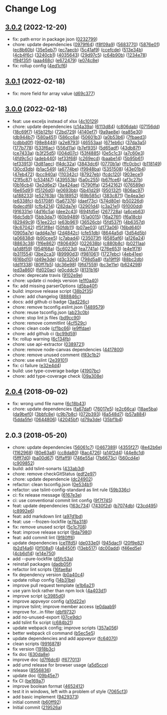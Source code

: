 # Change Log

## [3.0.2](https://github.com/plantain-00/js-excel-template/compare/v3.0.1...v3.0.2) (2022-12-20)
  
* fix: path error in package json ([0232799](https://github.com/plantain-00/js-excel-template/commit/023279972d39f43e22ccdba5b0851524b50e1a5f))
* chore: update dependencies ([0979f64](https://github.com/plantain-00/js-excel-template/commit/0979f64963c3f333b1508b7295d7504dd8e46cf7)) ([f8f09a9](https://github.com/plantain-00/js-excel-template/commit/f8f09a9e90c5c4f8803dcc52c42b0d7d700229ac)) ([5683770](https://github.com/plantain-00/js-excel-template/commit/568377045763ac89e6e9a60e51897d9a879aa7ff)) ([5876e01](https://github.com/plantain-00/js-excel-template/commit/5876e0194bdb8f0fdf8b5a5f756decdafe44378a)) ([ec8b60b](https://github.com/plantain-00/js-excel-template/commit/ec8b60bbe8825d40aa4ff63749663cb024721b79)) ([35e5eb7](https://github.com/plantain-00/js-excel-template/commit/35e5eb7ae1e103db334713a28b7713871ef6b208)) ([ec7aecb](https://github.com/plantain-00/js-excel-template/commit/ec7aecbadd3b13aa91e72ef3f468a53f30f0b8c5)) ([5c41af9](https://github.com/plantain-00/js-excel-template/commit/5c41af93bf61d736a82b057fef504bfaf7836dc5)) ([ccefcde](https://github.com/plantain-00/js-excel-template/commit/ccefcde189dbcc9278c0cb12a9c629d398e7faaa)) ([513e34b](https://github.com/plantain-00/js-excel-template/commit/513e34b845e1d8c7dbe7a6ba133c4d964cb3b754)) ([4cb4f6c](https://github.com/plantain-00/js-excel-template/commit/4cb4f6c978d739d33b2133a54dad2d3c1aa9815a)) ([3240cb1](https://github.com/plantain-00/js-excel-template/commit/3240cb19b1c4ffc57561e47e4a3e4fb84d2a0f3c)) ([4035643](https://github.com/plantain-00/js-excel-template/commit/403564319e38bdb4472dad57381018a09442d172)) ([29d97c5](https://github.com/plantain-00/js-excel-template/commit/29d97c58400f03ff798479112cdc9f00d6a8781f)) ([c64b90b](https://github.com/plantain-00/js-excel-template/commit/c64b90b080a7c55f0a0988e3f58720f5e6949965)) ([1234e78](https://github.com/plantain-00/js-excel-template/commit/1234e78b7806f778b80d15920bcbb48989b900cd)) ([f94f35f](https://github.com/plantain-00/js-excel-template/commit/f94f35ff1c3acd3ee074f43e167fecfa2c179057)) ([aaa468c](https://github.com/plantain-00/js-excel-template/commit/aaa468cd498fb7323b60b6446709b175ff698049)) ([e672479](https://github.com/plantain-00/js-excel-template/commit/e6724797361e9b920c840743a2ea2696a5b43e72)) ([e074c8e](https://github.com/plantain-00/js-excel-template/commit/e074c8e3b73746d0c5f4c2d1b9896a7f89f86af9))
* fix: rollup config ([4ed1cf6](https://github.com/plantain-00/js-excel-template/commit/4ed1cf6feca6a713901fc33d16a6bed2671e0cf5))

## [3.0.1](https://github.com/plantain-00/js-excel-template/compare/v3.0.0...v3.0.1) (2022-02-18)
  
* fix: more field for array value ([d69c377](https://github.com/plantain-00/js-excel-template/commit/d69c377d738f34dd71fb9a969727566b6c79a92e))

## [3.0.0](https://github.com/plantain-00/js-excel-template/compare/v2.0.4...v3.0.0) (2022-02-18)
  
* feat: use exceljs instead of xlsx ([4c10129](https://github.com/plantain-00/js-excel-template/commit/4c101298aaba3adefc2c950d42d1b1d18f9edae9))
* chore: update dependencies ([c14a39a](https://github.com/plantain-00/js-excel-template/commit/c14a39a7ac02c4ba2a19b3cad03384ed60a1a916)) ([6113d84](https://github.com/plantain-00/js-excel-template/commit/6113d8431db6111184ad229ea2b4fe24624d1c3a)) ([c806dab](https://github.com/plantain-00/js-excel-template/commit/c806dab3b0ee7ddcb079b2964334841d65a3676b)) ([07156dd](https://github.com/plantain-00/js-excel-template/commit/07156ddf2bb3159735ec0d17ec2ac23bd1d84821)) ([18c69f7](https://github.com/plantain-00/js-excel-template/commit/18c69f70c3e2ba49db45f496e42ec7c0cf2a8c3e)) ([45b12fb](https://github.com/plantain-00/js-excel-template/commit/45b12fbd80700b6d74d5404c0c6542cec57603aa)) ([72bd729](https://github.com/plantain-00/js-excel-template/commit/72bd72989e59f8a646579a7d7a356e14c3d24de9)) ([4140ef7](https://github.com/plantain-00/js-excel-template/commit/4140ef7a24af18564dabc9a1098e3acc0ab011c5)) ([9a9ae8e](https://github.com/plantain-00/js-excel-template/commit/9a9ae8e76be7b8f46c405e0f95996a1962c15514)) ([ea85e30](https://github.com/plantain-00/js-excel-template/commit/ea85e301d37f197ad19d387f1fb1084cedc88404)) ([db944b7](https://github.com/plantain-00/js-excel-template/commit/db944b752b244a16638fa2fb30f9acc21e031e32)) ([580a451](https://github.com/plantain-00/js-excel-template/commit/580a4510f7fe46454be39e88121c5bcbd9b07fc3)) ([586cc6a](https://github.com/plantain-00/js-excel-template/commit/586cc6a6f85563f79ba70b014d4c5a4642041d01)) ([50601b3](https://github.com/plantain-00/js-excel-template/commit/50601b3d65fc259c45380739353d5034212d14bb)) ([a0b53b6](https://github.com/plantain-00/js-excel-template/commit/a0b53b6555672bc1b76d8365c357db6a914883df)) ([7fbaed3](https://github.com/plantain-00/js-excel-template/commit/7fbaed3e9c84895a52daad3d5f6d031cd93aaaa0)) ([cdbbd0f](https://github.com/plantain-00/js-excel-template/commit/cdbbd0f63c3fdfebbf1c2233c40fc2747589aa9d)) ([98e8449](https://github.com/plantain-00/js-excel-template/commit/98e8449edb0c94e3941d31ff87371cdcb62156b1)) ([a2e8793](https://github.com/plantain-00/js-excel-template/commit/a2e87932a4c46e6dcd7bb87072fb942d0042c5e6)) ([46553aa](https://github.com/plantain-00/js-excel-template/commit/46553aa77f1f951d40b2572ad03a60b2bffa8269)) ([671eb6c](https://github.com/plantain-00/js-excel-template/commit/671eb6c77c376acf6221a22c92d068f491b04243)) ([37da3a5](https://github.com/plantain-00/js-excel-template/commit/37da3a5a448bf79c693f2672ee551dca249271e9)) ([177b778](https://github.com/plantain-00/js-excel-template/commit/177b778a6111180fa2653ccbbc6bb04100406577)) ([533f6ac](https://github.com/plantain-00/js-excel-template/commit/533f6ac6e4c7fb4800bab72f57df1f2d7258e79a)) ([556d11a](https://github.com/plantain-00/js-excel-template/commit/556d11a3daa53958f335e4c0a7f87e61933ecb9b)) ([b7ef935](https://github.com/plantain-00/js-excel-template/commit/b7ef93557c362aca37d4278b527ed439844d85a0)) ([5d65adf](https://github.com/plantain-00/js-excel-template/commit/5d65adfa9b8f10763de717968afc228173968fd0)) ([43db87f](https://github.com/plantain-00/js-excel-template/commit/43db87fce8e3e11fafc3d48315c2795a785a0dd5)) ([ce7433a](https://github.com/plantain-00/js-excel-template/commit/ce7433a6f2ce87c13ce2e67655ef1d1ce8cfae25)) ([b3f25d5](https://github.com/plantain-00/js-excel-template/commit/b3f25d50ce07b188ffdf41030044ed610c4f6316)) ([004d07c](https://github.com/plantain-00/js-excel-template/commit/004d07c5325041829d40faa33d2918d49872cf48)) ([53f4885](https://github.com/plantain-00/js-excel-template/commit/53f488560f00d6087a77463d7c8a377015464153)) ([0e5c1c3](https://github.com/plantain-00/js-excel-template/commit/0e5c1c30b54ebff547f4fefe89fd400179c8f80f)) ([a7c60e3](https://github.com/plantain-00/js-excel-template/commit/a7c60e3a2241b635f4bd9c1ee6750a28db26ba0e)) ([4fd9c5c](https://github.com/plantain-00/js-excel-template/commit/4fd9c5cf2a4cb82ab96bb34e35f424c16302c80d)) ([adeb440](https://github.com/plantain-00/js-excel-template/commit/adeb4403a57bf6620c2e6240574c7c515ee1167e)) ([ef33f68](https://github.com/plantain-00/js-excel-template/commit/ef33f688b7a0abefa75f64abf97d0f20c423ef98)) ([c269ecd](https://github.com/plantain-00/js-excel-template/commit/c269ecda8045bd008ec94ec7177b1f960f54ad46)) ([baabe14](https://github.com/plantain-00/js-excel-template/commit/baabe14e85975fb71471b480dd0294b327fd3b88)) ([5b95b61](https://github.com/plantain-00/js-excel-template/commit/5b95b61d6483ac00026ee2c9d47a26c76c12c841)) ([ef33913](https://github.com/plantain-00/js-excel-template/commit/ef339130b3a33b6575aa0e0c4137f3803358bd72)) ([3d81aec](https://github.com/plantain-00/js-excel-template/commit/3d81aecad4a06ca773520a09eee7f0c15215d741)) ([f4dc32a](https://github.com/plantain-00/js-excel-template/commit/f4dc32ad8a2e91f8454a63b8d5946b1e5bb3030d)) ([3843dc6](https://github.com/plantain-00/js-excel-template/commit/3843dc6e9b643e18a579fc6bdc548f27a0b6911b)) ([0770b1a](https://github.com/plantain-00/js-excel-template/commit/0770b1a8f2ca88e7195f47d284a3e8f2e7051dca)) ([ffc0cbc](https://github.com/plantain-00/js-excel-template/commit/ffc0cbca54881bbaa38004698a8cc6e04540f6af)) ([b118149](https://github.com/plantain-00/js-excel-template/commit/b11814968880bb07f602156155847710dddfc0a8)) ([30cd3db](https://github.com/plantain-00/js-excel-template/commit/30cd3db01c0d931e721f732b709143a1fb55f2da)) ([b1ac549](https://github.com/plantain-00/js-excel-template/commit/b1ac549e8ed8bf5056986713d9843b6adb7105f6)) ([a6774be](https://github.com/plantain-00/js-excel-template/commit/a6774be4d602baf0d75ff1cca06a4e51378fc660)) ([f9948ba](https://github.com/plantain-00/js-excel-template/commit/f9948bab82c5884f23349505e8f401a967d69a52)) ([5351508](https://github.com/plantain-00/js-excel-template/commit/53515081dc4c4c484d1f83642f88a43a00c6a937)) ([43e01b4](https://github.com/plantain-00/js-excel-template/commit/43e01b4aac858d1f3783e21fedf8e82d084f6f1b)) ([47eb472](https://github.com/plantain-00/js-excel-template/commit/47eb472a02c08cb8acaf44f3c66ce1751d558406)) ([bcc940a](https://github.com/plantain-00/js-excel-template/commit/bcc940a75055aa8bcd2fd05970eb5d9f9ddf0814)) ([110342c](https://github.com/plantain-00/js-excel-template/commit/110342ce943c3651d117fc5c75355dc5d15d16c2)) ([87927eb](https://github.com/plantain-00/js-excel-template/commit/87927eb19c02132859fee327060086c31e738cc7)) ([fcdc120](https://github.com/plantain-00/js-excel-template/commit/fcdc1205913ebbfc5399e20c1fcb2cd5e5f9d8c8)) ([903ece1](https://github.com/plantain-00/js-excel-template/commit/903ece13b11792984d4af7ac83bf09c01534375a)) ([21f5c87](https://github.com/plantain-00/js-excel-template/commit/21f5c878c404ab331e6d49e8ace411b65ae9e5dd)) ([c534f47](https://github.com/plantain-00/js-excel-template/commit/c534f4700a466cf20ca6c6e7bb5f75c96d9dd960)) ([439553b](https://github.com/plantain-00/js-excel-template/commit/439553b0d4b9094698fab278843fd73884107eea)) ([5a0c255](https://github.com/plantain-00/js-excel-template/commit/5a0c255fae08a0f166a9652904df985089512d89)) ([b67fce6](https://github.com/plantain-00/js-excel-template/commit/b67fce67f2400dbc7ad1e6fd900885f5d3bcc618)) ([af3c27b](https://github.com/plantain-00/js-excel-template/commit/af3c27b6856324890b603e1586737216ecc0e129)) ([0b16cb4](https://github.com/plantain-00/js-excel-template/commit/0b16cb419cec0ed29f01d392673198dda8a29b83)) ([3e2d6e2](https://github.com/plantain-00/js-excel-template/commit/3e2d6e21b60de4b9befda44e784041d0db45a8ae)) ([3a424ae](https://github.com/plantain-00/js-excel-template/commit/3a424ae0d406f44434a6882df481c441030ccf34)) ([5790ffa](https://github.com/plantain-00/js-excel-template/commit/5790ffaa541575480762855e3c26274c0a23f0ea)) ([2542162](https://github.com/plantain-00/js-excel-template/commit/25421627e87da8344f6f8e4b20520eeea7c5aec1)) ([076589e](https://github.com/plantain-00/js-excel-template/commit/076589ebbcc9c341828c71e04eed889f307f7e47)) ([6e65d91](https://github.com/plantain-00/js-excel-template/commit/6e65d919815637dc47e1b57884d8166daf9889bb)) ([f5126d0](https://github.com/plantain-00/js-excel-template/commit/f5126d08e19fcbf3be3770d8bc2e54f4957bb774)) ([e0693bb](https://github.com/plantain-00/js-excel-template/commit/e0693bb54cb5a173045ee4a10acb919ca6b8105f)) ([5b41d29](https://github.com/plantain-00/js-excel-template/commit/5b41d29b0c11a028b73c447a674e9314cac1a916)) ([950132f](https://github.com/plantain-00/js-excel-template/commit/950132fd1c07857ad927079baf66a8f84760c28f)) ([806ac97](https://github.com/plantain-00/js-excel-template/commit/806ac97f84055b8fef6cafd6e2a6a660b6947eb8)) ([a188233](https://github.com/plantain-00/js-excel-template/commit/a18823392e6ad69e16841d2aeea5726dd9afa15a)) ([e52763b](https://github.com/plantain-00/js-excel-template/commit/e52763bdad1da397152cd7973169faf8d87d3465)) ([3b18952](https://github.com/plantain-00/js-excel-template/commit/3b189520164598cb7167520a5d9a043431bbdeca)) ([69b585c](https://github.com/plantain-00/js-excel-template/commit/69b585ce8742a93d6985899cd713f0037f873049)) ([383c871](https://github.com/plantain-00/js-excel-template/commit/383c8712dcb4e969f5025205d948daf32d80f790)) ([1e4ea3e](https://github.com/plantain-00/js-excel-template/commit/1e4ea3eff7db8e800456e8015e28e8735ce30184)) ([e6338fc](https://github.com/plantain-00/js-excel-template/commit/e6338fcf185d3835a8fb10263ec1abf1fee6ed6d)) ([b51708f](https://github.com/plantain-00/js-excel-template/commit/b51708f00d7cc300390c5943d570ae8c35364980)) ([5a67376](https://github.com/plantain-00/js-excel-template/commit/5a67376f6bb06e2883eb778a58e34b10d3507b63)) ([daef73c](https://github.com/plantain-00/js-excel-template/commit/daef73c0d862542e0fd0b2ebb7cfe3c85f00de83)) ([574d80e](https://github.com/plantain-00/js-excel-template/commit/574d80edc953e746a0c49ecaa57afe8936b3c770)) ([b50226d](https://github.com/plantain-00/js-excel-template/commit/b50226d0b4530f4ef7d202cc04d8749a6e2b5f54)) ([bdecdf8](https://github.com/plantain-00/js-excel-template/commit/bdecdf800c25e7f73d7cda27caea6de32549371d)) ([cfb4214](https://github.com/plantain-00/js-excel-template/commit/cfb4214bf77d7e6f8a426f0c0d45cc210af05489)) ([282da7e](https://github.com/plantain-00/js-excel-template/commit/282da7e1444e718fadacc9e55ccca794913a7575)) ([32901d4](https://github.com/plantain-00/js-excel-template/commit/32901d42ceda43e678c0b97a735b2b3827d5103f)) ([c3a21e1](https://github.com/plantain-00/js-excel-template/commit/c3a21e1b515d9709315aee9d3a6250e1dae0a4fe)) ([91000dd](https://github.com/plantain-00/js-excel-template/commit/91000ddb5b3f14666e8aee8e852c0204934313f3)) ([916331e](https://github.com/plantain-00/js-excel-template/commit/916331e971e3f590b25df543eabfc8e2e2654d3f)) ([4d16c5a](https://github.com/plantain-00/js-excel-template/commit/4d16c5ac1e2c69568fbc9b1ad7f935877fdbb1c1)) ([dee2c43](https://github.com/plantain-00/js-excel-template/commit/dee2c430dde6d4fc07c3069fca8bc45886bff1d8)) ([694fd5e](https://github.com/plantain-00/js-excel-template/commit/694fd5e5192cbe4177e751c0bc0bc78ca674d397)) ([267728a](https://github.com/plantain-00/js-excel-template/commit/267728a37aeb7cd8d704613edafa6e188c1fe77c)) ([a6ceb63](https://github.com/plantain-00/js-excel-template/commit/a6ceb631ed5e90e5f9097aa396cb1b5630e69808)) ([6dc5db1](https://github.com/plantain-00/js-excel-template/commit/6dc5db10df2de0493a289d9e6e1e6a299f96a3f3)) ([5bb3da7](https://github.com/plantain-00/js-excel-template/commit/5bb3da7a6eae15210404160ddba005b3af1d4e14)) ([60b9489](https://github.com/plantain-00/js-excel-template/commit/60b9489e46d75bfb38642b623e441dcfe9c00fa2)) ([51a0015](https://github.com/plantain-00/js-excel-template/commit/51a00156bf0c89f6bc5ae5d902d1b6f671842fdf)) ([16a276f](https://github.com/plantain-00/js-excel-template/commit/16a276f3895adf10cfac43b6f4276a394674b147)) ([f6a18cb](https://github.com/plantain-00/js-excel-template/commit/f6a18cbb085e1aaa4f7bf9c702a303038c7b15b7)) ([82949c9](https://github.com/plantain-00/js-excel-template/commit/82949c994bd8ae5ebc67b0d6863712d2d186828d)) ([51ee22c](https://github.com/plantain-00/js-excel-template/commit/51ee22c7ceff1bdfe98883c01da2e788a94d7c31)) ([e63b961](https://github.com/plantain-00/js-excel-template/commit/e63b9611aa1a21d5311f56bc559e1dafb6773603)) ([36526cb](https://github.com/plantain-00/js-excel-template/commit/36526cbb9ca5b0660bc1334592afaf7faea64d5a)) ([5fd537f](https://github.com/plantain-00/js-excel-template/commit/5fd537fa26620c95440e1fcd1d457ca89c7c8123)) ([4b6357d](https://github.com/plantain-00/js-excel-template/commit/4b6357d3e05c1aacc23e1afe151dda5a78fcfdb0)) ([9c67042](https://github.com/plantain-00/js-excel-template/commit/9c670429227314e22fafcb160ceec266fa08bbd2)) ([f5f3f8e](https://github.com/plantain-00/js-excel-template/commit/f5f3f8e0a169751cd150f52f11b8ac97752516e7)) ([50fdb11](https://github.com/plantain-00/js-excel-template/commit/50fdb1137fcdb6be55fe9b0bde252549253beed3)) ([b07ae03](https://github.com/plantain-00/js-excel-template/commit/b07ae0312b514b8655d6159109d57d3661b05f2d)) ([d173a06](https://github.com/plantain-00/js-excel-template/commit/d173a060885313e78f498a1d02332d3eaba04bbf)) ([16bd640](https://github.com/plantain-00/js-excel-template/commit/16bd64051ee8a206bdc3257635ef2ef4f028f5d3)) ([0905a7e](https://github.com/plantain-00/js-excel-template/commit/0905a7e1c2d55d105cf210e4c7bd5a309a2bdf7b)) ([add4a7e](https://github.com/plantain-00/js-excel-template/commit/add4a7e47cd240c0c47041062a57919ca1661cc2)) ([2d4842c](https://github.com/plantain-00/js-excel-template/commit/2d4842ce48804072696b06eb34b1dd5ff6871852)) ([cfe51db](https://github.com/plantain-00/js-excel-template/commit/cfe51dbe900ad31baad2de9b4d992c1475077d05)) ([8644a5d](https://github.com/plantain-00/js-excel-template/commit/8644a5d8ffe8bcb952702f39aeb79bada210f250)) ([3d54d5b](https://github.com/plantain-00/js-excel-template/commit/3d54d5b698fa2b6dfc95a335543e2ece0cda6546)) ([a06838d](https://github.com/plantain-00/js-excel-template/commit/a06838d4ae48d950d166616582e758b9be9389a4)) ([b90cee5](https://github.com/plantain-00/js-excel-template/commit/b90cee5a96c5f68e98340032d93d131d647ce5ee)) ([c7abad4](https://github.com/plantain-00/js-excel-template/commit/c7abad4a6323534cdb31a4cf9807a65e5bf3f5bf)) ([235073f](https://github.com/plantain-00/js-excel-template/commit/235073f40851963cf33bbe1cbc2955982f7ee7c7)) ([6585af6](https://github.com/plantain-00/js-excel-template/commit/6585af67a59a454eef596ceceb5efeca979b3a70)) ([a126a24](https://github.com/plantain-00/js-excel-template/commit/a126a24209574f89c1159366d14d1b9ce5ea17a7)) ([8863c38](https://github.com/plantain-00/js-excel-template/commit/8863c38cbdc379e209b640649061efd8e459d75f)) ([1f6e862](https://github.com/plantain-00/js-excel-template/commit/1f6e862b571e321307ec5e68d374ce1bbb3903f3)) ([f806490](https://github.com/plantain-00/js-excel-template/commit/f806490cb2e036445611141609d2e5cae04b2d72)) ([022638b](https://github.com/plantain-00/js-excel-template/commit/022638b3e951beb26276e21462ff1a8eaa543977)) ([c880b8c](https://github.com/plantain-00/js-excel-template/commit/c880b8c8724f98d678147e64a14f2ae5e397b6ef)) ([b0211aa](https://github.com/plantain-00/js-excel-template/commit/b0211aacde86901784ea4d70409de6d9c1583fc7)) ([a1d8f59](https://github.com/plantain-00/js-excel-template/commit/a1d8f59ef201e412e4c48c7779faad2a44d6b081)) ([954f68a](https://github.com/plantain-00/js-excel-template/commit/954f68a77b34c9dd16e818262554bafe18a0ded8)) ([5c6023d](https://github.com/plantain-00/js-excel-template/commit/5c6023dbcf3b3aede2424fd72d8c1cc3542647b2)) ([ea7741a](https://github.com/plantain-00/js-excel-template/commit/ea7741a94c2ba9b18398a6721e78cf0584871b8c)) ([276e653](https://github.com/plantain-00/js-excel-template/commit/276e653b78f65c4b77ee8d64cc792a7d521b8d8a)) ([e4e1f78](https://github.com/plantain-00/js-excel-template/commit/e4e1f78d2485c40f5a83218910fc13258e2ca228)) ([b311554](https://github.com/plantain-00/js-excel-template/commit/b31155492be315132b59567dbd7b410b6291d38b)) ([3be2ca3](https://github.com/plantain-00/js-excel-template/commit/3be2ca3fcbb324da2b7b619ad434f1b1a6e3947d)) ([89990d3](https://github.com/plantain-00/js-excel-template/commit/89990d34cebf733dc3b942e04072a474589e5034)) ([f981061](https://github.com/plantain-00/js-excel-template/commit/f981061777a5554436ad11f793c71a606ca7bdc0)) ([1727ebc](https://github.com/plantain-00/js-excel-template/commit/1727ebca481af5563551056a1cf92b74affaceb2)) ([4eb41ee](https://github.com/plantain-00/js-excel-template/commit/4eb41ee742bac89a845268696dd76899798c3e30)) ([616bd10](https://github.com/plantain-00/js-excel-template/commit/616bd10193ad90b9124febdc23ae8f9cc740e019)) ([d49e3de](https://github.com/plantain-00/js-excel-template/commit/d49e3de82c073ee78f01c66db209086002481bce)) ([d3c3204](https://github.com/plantain-00/js-excel-template/commit/d3c320429f7372151283f2517cbc37b10068764a)) ([798d5a8](https://github.com/plantain-00/js-excel-template/commit/798d5a8896b49dc5758440623891b241de57ad8a)) ([fa19ff9](https://github.com/plantain-00/js-excel-template/commit/fa19ff9f0d5a203be674dfcea4f7787f74fbe7a3)) ([88bc2db](https://github.com/plantain-00/js-excel-template/commit/88bc2db5050a929b2017aede5dd87d7d18940e42)) ([dd1f338](https://github.com/plantain-00/js-excel-template/commit/dd1f33888ede718d49f5384e180bb3611eb4b1c9)) ([80ff7b5](https://github.com/plantain-00/js-excel-template/commit/80ff7b5b443e38b4ef049be5e06edaf0da5af283)) ([dc36e98](https://github.com/plantain-00/js-excel-template/commit/dc36e98e5fb2b8a7f9be1dd64cf27d5bfba3465f)) ([9fd7559](https://github.com/plantain-00/js-excel-template/commit/9fd7559825d5d33f0248569eb7dbf7c56c9b8034)) ([bc3e11e](https://github.com/plantain-00/js-excel-template/commit/bc3e11e2b2af569a191a50e72d33ab5092fdfc2e)) ([b624298](https://github.com/plantain-00/js-excel-template/commit/b624298185da9e6c0b4ed40ce200b5ed309af828)) ([ed3a860](https://github.com/plantain-00/js-excel-template/commit/ed3a860a46d07c98187c65bfadb29264dd17bc90)) ([fd020ac](https://github.com/plantain-00/js-excel-template/commit/fd020ac4f99f908df2f4943208373234e727ed96)) ([e0cddc5](https://github.com/plantain-00/js-excel-template/commit/e0cddc5764ee738c3adf75f95185c9e787c03f59)) ([8131b16](https://github.com/plantain-00/js-excel-template/commit/8131b161bd347fab4e814f7e9580f5d12e5e4b25))
* chore: deprecate travis ([9102e9e](https://github.com/plantain-00/js-excel-template/commit/9102e9eaafcd8c3d838752c182750b78d3ad2758))
* chore: update ci nodejs version ([e1f0a40](https://github.com/plantain-00/js-excel-template/commit/e1f0a40b0b0281283809a4411cf3ba985356634d))
* fix: add missing parserOptions ([d5ba40f](https://github.com/plantain-00/js-excel-template/commit/d5ba40fcc93d6a5fa78ddd9d41d4803f7fff8612))
* build: improve release script ([38b2f35](https://github.com/plantain-00/js-excel-template/commit/38b2f3519ec42e861fe1f3bcaf853a1a02e170c7))
* chore: add changelog ([888846c](https://github.com/plantain-00/js-excel-template/commit/888846c4f3aa21d8525471ff6e7a94181b7ff3b2))
* docs: add github ci badge ([3ad226c](https://github.com/plantain-00/js-excel-template/commit/3ad226cb1a09cba2dd34c3d3f1cdd0242752a0b7))
* chore: remove tsconfig.eslint.json ([1489579](https://github.com/plantain-00/js-excel-template/commit/1489579212735f2dc7553c06c82c61ee9dd73a67))
* chore: reuse tsconfig.json ([ab23c0b](https://github.com/plantain-00/js-excel-template/commit/ab23c0b751e8a91e78113701469a362140253138))
* chore: stop lint js files ([bd9cc90](https://github.com/plantain-00/js-excel-template/commit/bd9cc9003e85968edd683c3c96ed50348c68c937))
* chore: remove commitlint ([4cf529c](https://github.com/plantain-00/js-excel-template/commit/4cf529c2883788a4588fe5ce104d9dabaee2e907))
* chore: clean code ([cf1bc66](https://github.com/plantain-00/js-excel-template/commit/cf1bc669aeb56db22c8fed423c5e4f1185a6053e)) ([e9ffdae](https://github.com/plantain-00/js-excel-template/commit/e9ffdaeb655b646289b09055a78b59bfbaeb8dbf))
* chore: add github ci ([bc99d59](https://github.com/plantain-00/js-excel-template/commit/bc99d59b127bbbbd710eccd664a40a52bc71501f))
* fix: rollup warning ([6c134fb](https://github.com/plantain-00/js-excel-template/commit/6c134fb1bec1cdd5d4b958202a334324f2a61f0b))
* chore: use api-extractor ([0389721](https://github.com/plantain-00/js-excel-template/commit/0389721526752f35a2de5e369a1ff9b72096b3df))
* chore: remove node-canvas dependencies ([4417800](https://github.com/plantain-00/js-excel-template/commit/441780068fee3537ea5c56773f94a681b698d0f8))
* chore: remove unused comment ([f83c1b2](https://github.com/plantain-00/js-excel-template/commit/f83c1b2936f79c691a02e62aa5aa1b223f98a5d6))
* chore: use eslint ([2e39101](https://github.com/plantain-00/js-excel-template/commit/2e391013531b7991f8200ade98c8da105d7e59b0))
* fix: ci failure ([e32e4d4](https://github.com/plantain-00/js-excel-template/commit/e32e4d4a9fc440af1654e0ad4bf967f6c488c6a5))
* build: use type-coverage badge ([41907bc](https://github.com/plantain-00/js-excel-template/commit/41907bce7fdcebdce70cb0d9568b55528967b8f6))
* chore: add type-coverage check ([09a308e](https://github.com/plantain-00/js-excel-template/commit/09a308eef6f6ee65bc20aff844064dfcfcb7389a))

## [2.0.4](https://github.com/plantain-00/js-excel-template/compare/v2.0.3...v2.0.4) (2018-09-02)
  
* fix: wrong umd file name ([6c18b43](https://github.com/plantain-00/js-excel-template/commit/6c18b4341e83cc99945cf035a1676dce3105c949))
* chore: update dependencies ([fa67daf](https://github.com/plantain-00/js-excel-template/commit/fa67daf1313c94826c1c348d4f60d5c8db18ffdf)) ([76017e5](https://github.com/plantain-00/js-excel-template/commit/76017e5ec95bd2fc590f4d6153d9230357d33fa0)) ([e2c66ca](https://github.com/plantain-00/js-excel-template/commit/e2c66ca3b9e68a9362eb89a665dfb4f2815a48ee)) ([18ae5ba](https://github.com/plantain-00/js-excel-template/commit/18ae5ba89cbf5334f35484097f61b698baf4fa3b)) ([da9bef0](https://github.com/plantain-00/js-excel-template/commit/da9bef083b63ac0276171db0d720620ec62c660a)) ([3bbfc8e](https://github.com/plantain-00/js-excel-template/commit/3bbfc8ed919ed7498652bbb80fb4e6630a48a54c)) ([c9b7b8c](https://github.com/plantain-00/js-excel-template/commit/c9b7b8cd92fb42af136625bc1043599d99fc4b2e)) ([072b393](https://github.com/plantain-00/js-excel-template/commit/072b393e4598661505113535fd660b7e51b0be79)) ([6a548d7](https://github.com/plantain-00/js-excel-template/commit/6a548d7dcda53e0cd0e2d0bd88dd4472250a60b7)) ([b57a884](https://github.com/plantain-00/js-excel-template/commit/b57a884d53623e77079e627ccec66e8c84f71afe)) ([5dda5fe](https://github.com/plantain-00/js-excel-template/commit/5dda5feda449fdcc78a2a00e4ae175dc091b5abe)) ([0644806](https://github.com/plantain-00/js-excel-template/commit/064480665107d16d9d89d4570925dd77248f8c50)) ([42045bf](https://github.com/plantain-00/js-excel-template/commit/42045bf41f75205e3adfa61d0eaab473d6cf4813)) ([d79a3de](https://github.com/plantain-00/js-excel-template/commit/d79a3de87935b219a7874a628417385bd9656efc)) ([35bf1b4](https://github.com/plantain-00/js-excel-template/commit/35bf1b4490b47db9dc0e95a81985fc8d3a600b9d))

## 2.0.3 (2018-05-20)
  
* chore: update dependencies ([56061c7](https://github.com/plantain-00/js-excel-template/commit/56061c760ec17f76ec4223001a69017113d82d9a)) ([0467389](https://github.com/plantain-00/js-excel-template/commit/0467389407a93463eb27dfd617eb195f5fece168)) ([4355f27](https://github.com/plantain-00/js-excel-template/commit/4355f27aa418b7fab551b22ce4465e2abf60517a)) ([8e42b6e](https://github.com/plantain-00/js-excel-template/commit/8e42b6ee45745db56f25f4327653951203283734)) ([1162968](https://github.com/plantain-00/js-excel-template/commit/1162968afd689e402755f61d21168b4cdbfddab4)) ([80e63a8](https://github.com/plantain-00/js-excel-template/commit/80e63a82fad63dc7d074409bf72b1904c9fc5a5e)) ([cc8da80](https://github.com/plantain-00/js-excel-template/commit/cc8da802f1d5db879ff324abb70ae9e5b4684292)) ([8ac4726](https://github.com/plantain-00/js-excel-template/commit/8ac4726f43043062ba7c75575c44324f660fcd80)) ([a14f2d4](https://github.com/plantain-00/js-excel-template/commit/a14f2d40d6714db9d1a55108704d678a275672e2)) ([44e8c1d](https://github.com/plantain-00/js-excel-template/commit/44e8c1daf30d75948d2751146970475993516e24)) ([5fff7d0](https://github.com/plantain-00/js-excel-template/commit/5fff7d0cfd3b7ac4939475e45285fe5a0d11bcd3)) ([ba00d67](https://github.com/plantain-00/js-excel-template/commit/ba00d67cddd17f6124c7b3ee1f342ee486012f93)) ([5ffaff9](https://github.com/plantain-00/js-excel-template/commit/5ffaff9ab7dc1645912d0daa54ccc1c3ea15e235)) ([746e55a](https://github.com/plantain-00/js-excel-template/commit/746e55af025975775e3cc13668cdb8ef2e162292)) ([7b6673c](https://github.com/plantain-00/js-excel-template/commit/7b6673c20e906ef6159f79fe5d71f9d1bc0f9e16)) ([560cd4e](https://github.com/plantain-00/js-excel-template/commit/560cd4e7d12c76d0e68945321abd9e8d9da7465d)) ([c909852](https://github.com/plantain-00/js-excel-template/commit/c90985224c194dc67fbefd4551ee1399eff1a627))
* build: add tslint-sonarts ([433ab3d](https://github.com/plantain-00/js-excel-template/commit/433ab3df7cf90cd7301d6235677e7fe5a01b6537))
* chore: remove checkGitStatus ([edf2e97](https://github.com/plantain-00/js-excel-template/commit/edf2e97b1c123e73768e71eba751f46c17bfac7c))
* chore: update dependencie ([dc24902](https://github.com/plantain-00/js-excel-template/commit/dc24902d50484f5f1b73b5c5694aeab345dcaa42))
* refactor: clean tsconfig.json ([0e534b1](https://github.com/plantain-00/js-excel-template/commit/0e534b1a99546bbf05850e84e79aa32e270a1f1f))
* refactor: use tslint-config-standard as lint rule ([59b336c](https://github.com/plantain-00/js-excel-template/commit/59b336cdfef025d1c9083c34e952aaed3878beec))
* ci: fix release message ([6167e3e](https://github.com/plantain-00/js-excel-template/commit/6167e3e294aff5e15db527a2c8fbcf6fcf2eac8c))
* ci: use conventional commit lint config ([9f7f745](https://github.com/plantain-00/js-excel-template/commit/9f7f745caff815f1eff16eb6e244270533bcdfff))
* feat: update dependencies ([163c734](https://github.com/plantain-00/js-excel-template/commit/163c7348b8ee07cc2ae7f7a99f275c44a273546a)) ([7430f2d](https://github.com/plantain-00/js-excel-template/commit/7430f2decc7f81c2a753838667a6f0a2e8fa091f)) ([b7074db](https://github.com/plantain-00/js-excel-template/commit/b7074dba8fe72c99eaae51272013dd0356a8bff8)) ([23cd495](https://github.com/plantain-00/js-excel-template/commit/23cd495032f39241efb35482a3a047d4da7f0e91)) ([c8992e6](https://github.com/plantain-00/js-excel-template/commit/c8992e6b2a5df60e18f67aa4a73f45079ad8e924))
* feat: add markdown lint ([a97d1bd](https://github.com/plantain-00/js-excel-template/commit/a97d1bd988dae8142f1ff36a378760d4bb34b86b))
* feat: use --frozen-lockfile ([e76a318](https://github.com/plantain-00/js-excel-template/commit/e76a3188140e46ae8b7239b681b641bd0a0eca8e))
* fix: remove unused script ([5c1c708](https://github.com/plantain-00/js-excel-template/commit/5c1c7083b16b637e32b47e6cde06147eff2b4544))
* feat: improve release script ([9da7980](https://github.com/plantain-00/js-excel-template/commit/9da79809ebf81b3ed13f2423350072e8392cb5e9))
* feat: add commit lint ([9f80ff6](https://github.com/plantain-00/js-excel-template/commit/9f80ff6053111c34b5d7e150b07d7353257c2082))
* update dependencies ([ce11fd5](https://github.com/plantain-00/js-excel-template/commit/ce11fd57b50c3b19088ae8a4ffee7c1dfebeacb5)) ([de033e0](https://github.com/plantain-00/js-excel-template/commit/de033e0b5d40f7119a489058eb9b3f7d2233a0dc)) ([945dac1](https://github.com/plantain-00/js-excel-template/commit/945dac1e48d2086b5801969cf360e41daa8c206d)) ([20f9e82](https://github.com/plantain-00/js-excel-template/commit/20f9e82d28cd82fda726d3f03091d91332890cc8)) ([b2d14a6](https://github.com/plantain-00/js-excel-template/commit/b2d14a6660c8d753db751a841a801836b81e6c13)) ([0f108a1](https://github.com/plantain-00/js-excel-template/commit/0f108a14352375c4ee8f9ebc8193fcc2db2d0190)) ([4a8450f](https://github.com/plantain-00/js-excel-template/commit/4a8450fc0bab563ddbd2f89661bd3efb41bbb7ec)) ([13eb517](https://github.com/plantain-00/js-excel-template/commit/13eb517b90363b4b8ec6f7ab1ed489e1bb16b203)) ([dc00add](https://github.com/plantain-00/js-excel-template/commit/dc00addf84a6ec0e65921e0ee0caa827ff7c6c7a)) ([f46ed5e](https://github.com/plantain-00/js-excel-template/commit/f46ed5ea0d45672c17e6a4d6a20876d625e505e6)) ([4cb6d14](https://github.com/plantain-00/js-excel-template/commit/4cb6d149cd9d14d9b70ae7c717daebceee4c6af2)) ([e14e750](https://github.com/plantain-00/js-excel-template/commit/e14e750f9be2aa920c072a78a13e045967802e9b))
* add --pure-lockfile ([d5fc53a](https://github.com/plantain-00/js-excel-template/commit/d5fc53ac8c2bf6c4cbdcbdef92267fd3af6a0128))
* reinstall packages ([dadb05f](https://github.com/plantain-00/js-excel-template/commit/dadb05fe520c2adf36d9ddca02a37fa11e40e4d7))
* refactor lint scripts ([16fae8a](https://github.com/plantain-00/js-excel-template/commit/16fae8a0b44da32ca46ddc1366fb77223bfd436b))
* fix dependency version ([b0a40c4](https://github.com/plantain-00/js-excel-template/commit/b0a40c47657b20126dc4f8f5835e66b70d6b77fa))
* update rollup config ([14b31be](https://github.com/plantain-00/js-excel-template/commit/14b31bedb7d144fbda94b42cc351f9c9656869e9))
* improve pull request template ([e1b6a21](https://github.com/plantain-00/js-excel-template/commit/e1b6a214b35320ce938935675ec2e16a3e2b900e))
* use yarn lock rather than npm lock ([4a403d1](https://github.com/plantain-00/js-excel-template/commit/4a403d133cb058622ef098514d162b75ac1155c8))
* improve script ([c3985d0](https://github.com/plantain-00/js-excel-template/commit/c3985d09e8a5007836c89a18ef101533c9ce8cfa))
* improve appveyor config ([a10d22e](https://github.com/plantain-00/js-excel-template/commit/a10d22ea15525634cc7c0aa90baad2856483d49c))
* improve tslint; improve member access ([e0daab9](https://github.com/plantain-00/js-excel-template/commit/e0daab935d461c95e048e86e2b2459949b00f6dc))
* improve for...in filter ([dbf9732](https://github.com/plantain-00/js-excel-template/commit/dbf9732f49d012fae77aabfa821c86a33f576b6c))
* add no-unused-export ([07ce9dc](https://github.com/plantain-00/js-excel-template/commit/07ce9dc878c007a16b47a181862fb61b7ff8ba59))
* add tslint fix script ([c684b21](https://github.com/plantain-00/js-excel-template/commit/c684b21b0123bd53455ec6c24e6411f0592ba2ed))
* update webpack config; improve scripts ([357a056](https://github.com/plantain-00/js-excel-template/commit/357a0565298200d445f5b849758d9a036e49a62d))
* better webpack cli command ([b5ec5e5](https://github.com/plantain-00/js-excel-template/commit/b5ec5e5f8625d24d934a5295ec439bd17f9c5e06))
* update dependencies and add appveyor ([fc64070](https://github.com/plantain-00/js-excel-template/commit/fc64070a435441d8ec4e0f7755f4f9f9991261dd))
* clean scripts ([9916878](https://github.com/plantain-00/js-excel-template/commit/9916878775839fcc70d065c45140b45f6bb3a090))
* fix version ([1918b3c](https://github.com/plantain-00/js-excel-template/commit/1918b3c606cf46a5ef812b77b5de1630e668923e))
* fix doc ([630da8e](https://github.com/plantain-00/js-excel-template/commit/630da8e1ba69846ca80227b7b5fde092c4721c09))
* improve doc ([d7f6dc6](https://github.com/plantain-00/js-excel-template/commit/d7f6dc656ba30616b531d120923dac9c5a29f5e5)) ([f677013](https://github.com/plantain-00/js-excel-template/commit/f6770139629c0978d40c3b986130b745c0c56b58))
* add umd release for browser usage ([a5d5cce](https://github.com/plantain-00/js-excel-template/commit/a5d5cce1ff8bc465014311d703d2c2e84b0a5c4b))
* release ([8556836](https://github.com/plantain-00/js-excel-template/commit/85568366d7f9f36d952a95599174b8a6dae9cbef))
* update doc ([09b45e7](https://github.com/plantain-00/js-excel-template/commit/09b45e70b0cf04dca2eaed13ec5ca2fbbbe2dc4f))
* fix CI ([be169a7](https://github.com/plantain-00/js-excel-template/commit/be169a7bf8dd39f1b0ed21ac18459112cb6d7600))
* improve boolean format ([4652412](https://github.com/plantain-00/js-excel-template/commit/46524126c2062185702484ccf4ff7ae8d7955c94))
* test it in windows, left with a problem of style ([7065cf3](https://github.com/plantain-00/js-excel-template/commit/7065cf3f72dd5df1aca8a6924f1d6bba7fc7e4fc))
* add basic implement ([9429373](https://github.com/plantain-00/js-excel-template/commit/94293736d15edf36a6444c0849c74f14a1a29488))
* initial commit ([b60ff92](https://github.com/plantain-00/js-excel-template/commit/b60ff92803f3072889f704fc27f422aa45bc1407))
* Initial commit ([219526a](https://github.com/plantain-00/js-excel-template/commit/219526ac03713f733eb43d6100dfa7e1ac08c5af))
